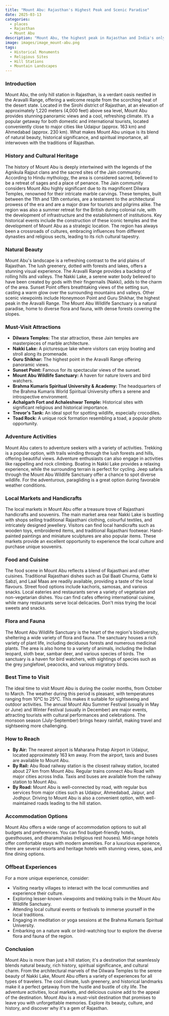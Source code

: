 ```yaml
---
title: "Mount Abu: Rajasthan's Highest Peak and Scenic Paradise"
date: 2025-03-13
categories:
  - places
  - Rajasthan
  - Mount Abu
description: "Mount Abu, the highest peak in Rajasthan and India's only hill station, is nestled in the Southwestern part of the state. Known for its serene lakes like Nakki Lake and numerous temples, it attracts both pilgrims and tourists. The iconic marble domes on the temple spires add a unique architectural charm to this scenic destination."
image: images/image_mount-abu.png
tags: 
  - Historical Monuments
  - Religious Sites
  - Hill Stations
  - Mountain Landscapes
---
```



### **Introduction**

Mount Abu, the only hill station in Rajasthan, is a verdant oasis nestled in the Aravalli Range, offering a welcome respite from the scorching heat of the desert state. Located in the Sirohi district of Rajasthan, at an elevation of approximately 1,220 meters (4,000 feet) above sea level, Mount Abu provides stunning panoramic views and a cool, refreshing climate. It’s a popular getaway for both domestic and international tourists, located conveniently close to major cities like Udaipur (approx. 163 km) and Ahmedabad (approx. 230 km). What makes Mount Abu unique is its blend of natural beauty, historical significance, and spiritual importance, all interwoven with the traditions of Rajasthan.

### **History and Cultural Heritage**

The history of Mount Abu is deeply intertwined with the legends of the Agnikula Rajput clans and the sacred sites of the Jain community. According to Hindu mythology, the area is considered sacred, believed to be a retreat of sages and a place of penance. The Jain community considers Mount Abu highly significant due to its magnificent Dilwara Temples, renowned for their intricate marble carvings.  These temples, built between the 11th and 13th centuries, are a testament to the architectural prowess of the era and are a major draw for tourists and pilgrims alike. The region was also a summer retreat for the British during colonial rule, with the development of infrastructure and the establishment of institutions. Key historical events include the construction of these iconic temples and the development of Mount Abu as a strategic location. The region has always been a crossroads of cultures, embracing influences from different dynasties and religious sects, leading to its rich cultural tapestry.

### **Natural Beauty**

Mount Abu's landscape is a refreshing contrast to the arid plains of Rajasthan. The lush greenery, dotted with forests and lakes, offers a stunning visual experience. The Aravalli Range provides a backdrop of rolling hills and valleys. The Nakki Lake, a serene water body believed to have been created by gods with their fingernails (Nakki), adds to the charm of the area.  Sunset Point offers breathtaking views of the setting sun, casting a warm glow over the surrounding mountains and valleys. Other scenic viewpoints include Honeymoon Point and Guru Shikhar, the highest peak in the Aravalli Range. The Mount Abu Wildlife Sanctuary is a natural paradise, home to diverse flora and fauna, with dense forests covering the slopes.

### **Must-Visit Attractions**

*   **Dilwara Temples:** The star attraction, these Jain temples are masterpieces of marble architecture.
*   **Nakki Lake:** A picturesque lake where visitors can enjoy boating and stroll along its promenade.
*   **Guru Shikhar:** The highest point in the Aravalli Range offering panoramic views. 
*   **Sunset Point:** Famous for its spectacular views of the sunset.
*   **Mount Abu Wildlife Sanctuary:** A haven for nature lovers and bird watchers.
*   **Brahma Kumaris Spiritual University & Academy:** The headquarters of the Brahma Kumaris World Spiritual University offers a serene and introspective environment.
*   **Achalgarh Fort and Achaleshwar Temple:** Historical sites with significant religious and historical importance.
*   **Trevor's Tank:** An ideal spot for spotting wildlife, especially crocodiles.
*   **Toad Rock:** A unique rock formation resembling a toad, a popular photo opportunity.

### **Adventure Activities**

Mount Abu caters to adventure seekers with a variety of activities. Trekking is a popular option, with trails winding through the lush forests and hills, offering beautiful views. Adventure enthusiasts can also engage in activities like rappelling and rock climbing. Boating in Nakki Lake provides a relaxing experience, while the surrounding terrain is perfect for cycling. Jeep safaris through the Mount Abu Wildlife Sanctuary offer a chance to spot diverse wildlife. For the adventurous, paragliding is a great option during favorable weather conditions.

### **Local Markets and Handicrafts**

The local markets in Mount Abu offer a treasure trove of Rajasthani handicrafts and souvenirs. The main market area near Nakki Lake is bustling with shops selling traditional Rajasthani clothing, colourful textiles, and intricately designed jewellery. Visitors can find local handicrafts such as wooden toys, embroidered items, and traditional Rajasthani footwear.  Hand-painted paintings and miniature sculptures are also popular items. These markets provide an excellent opportunity to experience the local culture and purchase unique souvenirs.

### **Food and Cuisine**

The food scene in Mount Abu reflects a blend of Rajasthani and other cuisines. Traditional Rajasthani dishes such as Dal Baati Churma, Gatte ki Sabzi, and Laal Maas are readily available, providing a taste of the local flavours. Street food options include kachoris, samosas, and various snacks. Local eateries and restaurants serve a variety of vegetarian and non-vegetarian dishes.  You can find cafes offering international cuisine, while many restaurants serve local delicacies. Don't miss trying the local sweets and snacks.

### **Flora and Fauna**

The Mount Abu Wildlife Sanctuary is the heart of the region's biodiversity, sheltering a wide variety of flora and fauna. The sanctuary houses a rich variety of plant life, including deciduous forests and numerous medicinal plants. The area is also home to a variety of animals, including the Indian leopard, sloth bear, sambar deer, and various species of birds. The sanctuary is a haven for bird watchers, with sightings of species such as the grey junglefowl, peacocks, and various migratory birds. 

### **Best Time to Visit**

The ideal time to visit Mount Abu is during the cooler months, from October to March. The weather during this period is pleasant, with temperatures ranging from 10°C to 25°C. This makes it suitable for sightseeing and outdoor activities. The annual Mount Abu Summer Festival (usually in May or June) and Winter Festival (usually in December) are major events, attracting tourists with cultural performances and celebrations. The monsoon season (July-September) brings heavy rainfall, making travel and sightseeing more challenging.

### **How to Reach**

*   **By Air:** The nearest airport is Maharana Pratap Airport in Udaipur, located approximately 163 km away. From the airport, taxis and buses are available to Mount Abu.
*   **By Rail:** Abu Road railway station is the closest railway station, located about 27 km from Mount Abu. Regular trains connect Abu Road with major cities across India. Taxis and buses are available from the railway station to Mount Abu.
*   **By Road:** Mount Abu is well-connected by road, with regular bus services from major cities such as Udaipur, Ahmedabad, Jaipur, and Jodhpur. Driving to Mount Abu is also a convenient option, with well-maintained roads leading to the hill station.

### **Accommodation Options**

Mount Abu offers a wide range of accommodation options to suit all budgets and preferences. You can find budget-friendly hotels, guesthouses, and dharamshalas (religious rest houses). Mid-range hotels offer comfortable stays with modern amenities. For a luxurious experience, there are several resorts and heritage hotels with stunning views, spas, and fine dining options. 

### **Offbeat Experiences**

For a more unique experience, consider:

*   Visiting nearby villages to interact with the local communities and experience their culture.
*   Exploring lesser-known viewpoints and trekking trails in the Mount Abu Wildlife Sanctuary.
*   Attending local cultural events or festivals to immerse yourself in the local traditions.
*   Engaging in meditation or yoga sessions at the Brahma Kumaris Spiritual University.
*   Embarking on a nature walk or bird-watching tour to explore the diverse flora and fauna of the region.

### **Conclusion**

Mount Abu is more than just a hill station; it's a destination that seamlessly blends natural beauty, rich history, spiritual significance, and cultural charm. From the architectural marvels of the Dilwara Temples to the serene beauty of Nakki Lake, Mount Abu offers a variety of experiences for all types of travelers. The cool climate, lush greenery, and historical landmarks make it a perfect getaway from the hustle and bustle of city life. The adventure activities, local markets, and delicious cuisine add to the appeal of the destination. Mount Abu is a must-visit destination that promises to leave you with unforgettable memories. Explore its beauty, culture, and history, and discover why it's a gem of Rajasthan.


